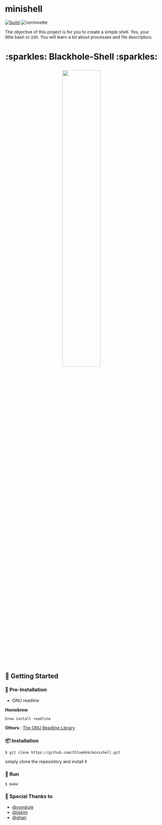 # minishell
[![build](https://github.com/Chloekkk/minishell/actions/workflows/build.yml/badge.svg)](https://github.com/Chloekkk/minishell/actions/workflows/build.yml)
![norminette](https://github.com/Chloekkk/minishell/workflows/norminette/badge.svg)

The objective of this project is for you to create a simple shell. Yes, your little bash or zsh. You will learn a lot about processes and file descriptors.

<h1 align="center">
  <p align="center">:sparkles: Blackhole-Shell :sparkles:</p>
   <img width="50%" src="https://user-images.githubusercontent.com/51353146/177104676-e7b2fc40-2ce7-40b3-95f3-9dbb5e7fe92f.gif" />
</h1>

## 🚩 Getting Started

### :seedling: Pre-Installation
- GNU readline

**Homebrew**
```shell
brew install readline
```

**Others** : [The GNU Readline Library](https://tiswww.case.edu/php/chet/readline/rltop.html)


### 📦 Installation

```shell
$ git clone https://github.com/Chloekkk/minishell.git
```

simply clone the repeository and install it


### 🚀 Run

```shell
$ make
```

### :tada: Special Thanks to
- [@yongjule](https://github.com/yongjulejule)
- [@jiskim](https://github.com/jis-kim)
- [@ghan](https://github.com/42ghan)
